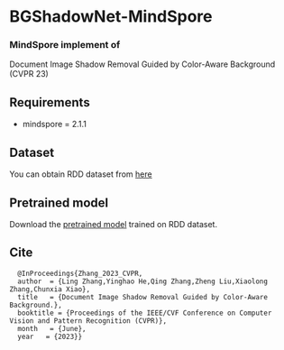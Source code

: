 # BGShadowNet-MindSpore

### MindSpore implement of 

Document Image Shadow Removal Guided by Color-Aware Background (CVPR 23)

## Requirements

+ mindspore = 2.1.1

##  Dataset

You can obtain RDD dataset from [here](https://github.com/hyyh1314/RDD)

## Pretrained model

Download the [pretrained model](https://github.com/nauyihsnehs/BGShadowNet-MindSpore/releases) trained on RDD dataset. 

## Cite

```@InProceedings{Zhu_2022_CVPR,
  @InProceedings{Zhang_2023_CVPR,
  author  = {Ling Zhang,Yinghao He,Qing Zhang,Zheng Liu,Xiaolong Zhang,Chunxia Xiao},
  title   = {Document Image Shadow Removal Guided by Color-Aware Background.},
  booktitle = {Proceedings of the IEEE/CVF Conference on Computer Vision and Pattern Recognition (CVPR)},
  month   = {June},
  year   = {2023}}
```

